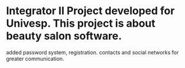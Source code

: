 # Integrator II Project developed for Univesp. This project is about beauty salon software.
added password system, registration. contacts and social networks for greater communication.
